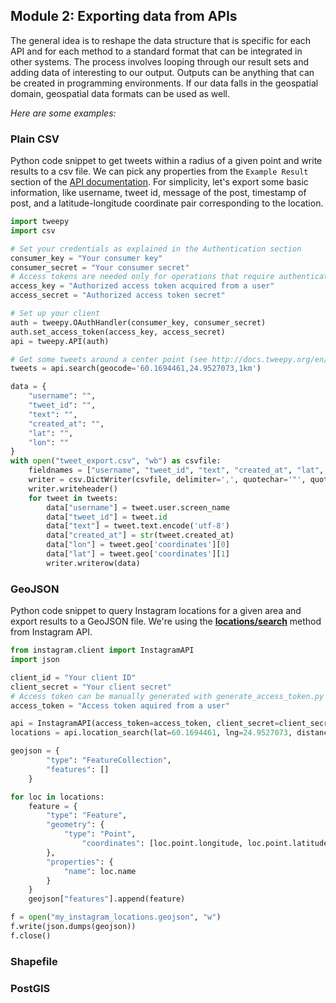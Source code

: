 ## Module 2: Exporting data from APIs

The general idea is to reshape the data structure that is specific for each API and for each method to a standard format that can be integrated in other systems. The process involves looping through our result sets
and adding data of interesting to our output. Outputs can be anything that can be created in programming environments. If our data falls in the geospatial domain, geospatial data formats can be used as well.

*Here are some examples:*

### Plain CSV

Python code snippet to get tweets within a radius of a given point and write results to a csv file. We can pick any properties from the `Example Result` section of the [API documentation](https://dev.twitter.com/rest/reference/get/search/tweets).
For simplicity, let's export some basic information, like username, tweet id, message of the post, timestamp of post, and a latitude-longitude coordinate pair corresponding to the location.
```python
import tweepy
import csv

# Set your credentials as explained in the Authentication section
consumer_key = "Your consumer key"
consumer_secret = "Your consumer secret"
# Access tokens are needed only for operations that require authenticated requests
access_key = "Authorized access token acquired from a user"
access_secret = "Authorized access token secret"

# Set up your client
auth = tweepy.OAuthHandler(consumer_key, consumer_secret)
auth.set_access_token(access_key, access_secret)
api = tweepy.API(auth)

# Get some tweets around a center point (see http://docs.tweepy.org/en/v3.5.0/api.html#API.search)
tweets = api.search(geocode='60.1694461,24.9527073,1km')

data = {
    "username": "",
    "tweet_id": "",
    "text": "",
    "created_at": "",
    "lat": "",
    "lon": ""
}
with open("tweet_export.csv", "wb") as csvfile:
    fieldnames = ["username", "tweet_id", "text", "created_at", "lat", "lon"]
    writer = csv.DictWriter(csvfile, delimiter=',', quotechar='"', quoting=csv.QUOTE_MINIMAL, fieldnames=fieldnames)
    writer.writeheader()
    for tweet in tweets:
        data["username"] = tweet.user.screen_name
        data["tweet_id"] = tweet.id
        data["text"] = tweet.text.encode('utf-8')
        data["created_at"] = str(tweet.created_at)
        data["lon"] = tweet.geo['coordinates'][0]
        data["lat"] = tweet.geo['coordinates'][1]
        writer.writerow(data)

```

### GeoJSON

Python code snippet to query Instagram locations for a given area and export results to a GeoJSON file. We're using the [**locations/search**](https://www.instagram.com/developer/endpoints/locations/) method from Instagram API.
```python
from instagram.client import InstagramAPI
import json

client_id = "Your client ID"
client_secret = "Your client secret"
# Access token can be manually generated with generate_access_token.py !
access_token = "Access token aquired from a user"

api = InstagramAPI(access_token=access_token, client_secret=client_secret)
locations = api.location_search(lat=60.1694461, lng=24.9527073, distance=50, count=100)

geojson = {
        "type": "FeatureCollection",
        "features": []
    }

for loc in locations:
    feature = {
        "type": "Feature",
        "geometry": {
            "type": "Point",
                "coordinates": [loc.point.longitude, loc.point.latitude]
        },
        "properties": {
            "name": loc.name
        }
    }
    geojson["features"].append(feature)

f = open("my_instagram_locations.geojson", "w")
f.write(json.dumps(geojson))
f.close()
```

### Shapefile

### PostGIS